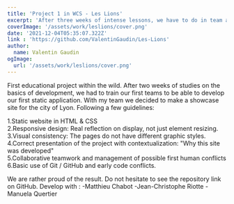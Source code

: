 ```yaml
---
title: 'Project 1 in WCS - Les Lions'
excerpt: 'After three weeks of intense lessons, we have to do in team an educational project'
coverImage: '/assets/work/leslions/cover.png'
date: '2021-12-04T05:35:07.322Z'
link : 'https://github.com/ValentinGaudin/Les-Lions'
author:
  name: Valentin Gaudin
ogImage:
  url: '/assets/work/leslions/cover.png'
---
```


First educational project within the wild. After two weeks of studies on the basics of development, we had to train our first teams to be able to develop our first static application.
With my team we decided to make a showcase site for the city of Lyon. Following a few guidelines:



1.Static website in HTML & CSS <br>
2.Responsive design: Real reflection on display, not just element resizing.<br>
3.Visual consistency: The pages do not have different graphic styles.<br>
4.Correct presentation of the project with contextualization: "Why this site was developed"<br>
5.Collaborative teamwork and management of possible first human conflicts<br>
6.Basic use of Git / GitHub and early code conflicts.<br>

We are rather proud of the result. Do not hesitate to see the repository link on GitHub.
Develop with : 
-Matthieu Chabot
-Jean-Christophe Riotte
-Manuela Quertier


